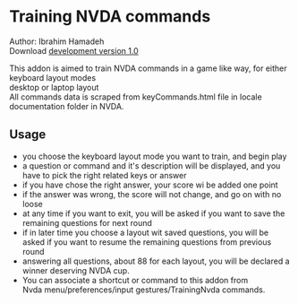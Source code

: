 # Training NVDA commands #

Author: Ibrahim Hamadeh  
Download [development version 1.0]()  

This addon is aimed to train NVDA commands in a game like way, for either keyboard layout modes  
desktop or laptop layout  
All commands data is scraped from keyCommands.html file in locale documentation folder in NVDA.

## Usage ##

*	you choose the keyboard layout mode you want to train, and begin play    
*	a question or command and it's description will be displayed, and you have to pick the right related keys or answer    
*	if you have chose the right answer, your score wi be added one point  
*	if the answer was wrong, the score will not change, and go on with no loose  
*	at any time if you want to exit, you will be asked if you want to save the remaining questions for next round  
*	if in later time you choose a layout wit saved questions, you will be asked if you want to resume the remaining questions from previous round  
*	answering all questions, about 88 for each layout, you will be declared a winner deserving NVDA cup.  
*	You can associate a shortcut or command to this addon from  
Nvda menu/preferences/input gestures/TrainingNvda commands.  
